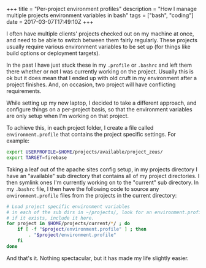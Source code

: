 +++
title = "Per-project environment profiles"
description = "How I manage multiple projects environment variables in bash"
tags = ["bash", "coding"]
date = 2017-03-07T17:49:10Z
+++

I often have multiple clients' projects checked out on my machine at once, and need to be able to switch between them fairly regularly. These projects usually require various environment variables to be set up (for things like build options or deployment targets).

In the past I have just stuck these in my `.profile` or `.bashrc` and left them there whether or not I was currently working on the project. Usually this is ok but it does mean that I ended up with old cruft in my environment after a project finishes. And, on occasion, two project will have conflicting requirements.

While setting up my new laptop, I decided to take a different approach, and configure things on a per-project basis, so that the environment variables are only setup when I'm working on that project.

To achieve this, in each project folder, I create a file called `environment.profile` that contains the project specific settings. For example:

```sh
export USERPROFILE=$HOME/projects/available/project_zeus/
export TARGET=firebase
```

Taking a leaf out of the apache sites config setup, in my projects directory I have an "available" sub directory that contains all of my project directories. I then symlink ones I'm currently working on to the "current" sub directory. In my `.bashrc` file, I then have the following code to source any `environment.profile` files from the projects in the current directory:

```sh
# Load project specific environment variables
# in each of the sub dirs in ~/projects/, look for an environment.profile files
# if it exists, include it here.
for project in $HOME/projects/current/*/ ; do
    if [ -f "$project/environment.profile" ] ; then
        . "$project/environment.profile"
    fi
done
```

And that's it. Nothing spectacular, but it has made my life slightly easier.
